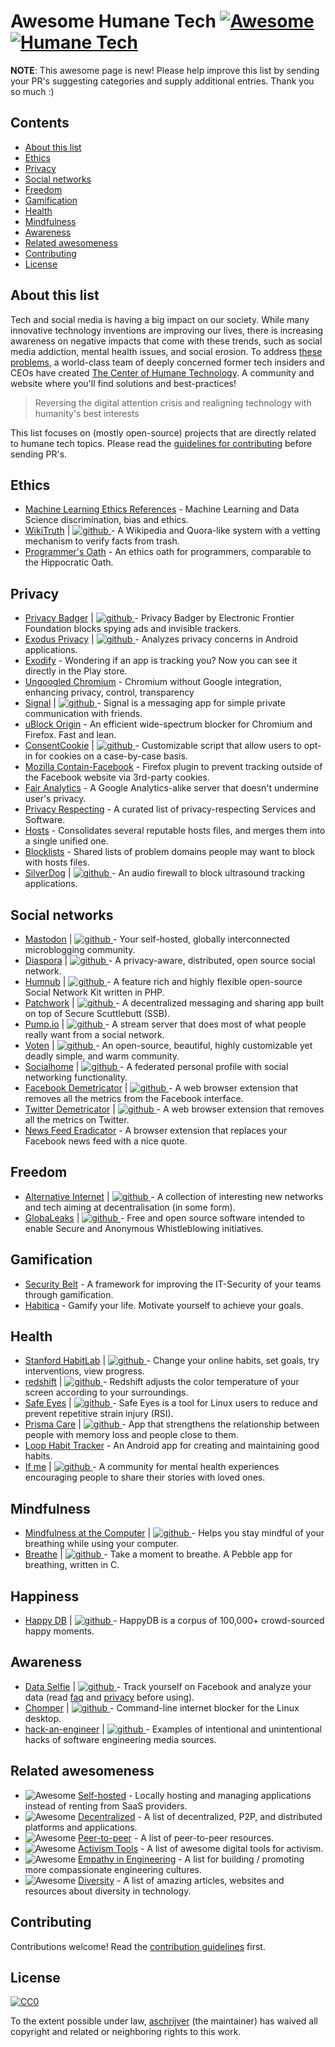 # Awesome Humane Tech [![Awesome](https://awesome.re/badge.svg)](https://github.com/sindresorhus/awesome) [![Humane Tech](https://raw.githubusercontent.com/engagingspaces/awesome-humane-tech/master/humane-tech-badge.svg?sanitize=true)](https://github.com/engagingspaces/awesome-humane-tech)

**NOTE**: This awesome page is new! Please help improve this list by sending your PR's suggesting categories and supply additional entries. Thank you so much :)

## Contents

- [About this list](#about-this-list)
- [Ethics](#ethics)
- [Privacy](#privacy)
- [Social networks](#social-networks)
- [Freedom](#freedom)
- [Gamification](#gamification)
- [Health](#health)
- [Mindfulness](#mindfulness)
- [Awareness](#awareness)
- [Related awesomeness](#related-awesomeness)
- [Contributing](#contributing)
- [License](#license)

## About this list

Tech and social media is having a big impact on our society. While many innovative technology inventions are improving our lives, there is increasing awareness on negative impacts that come with these trends, such as social media addiction, mental health issues, and social erosion. To address [these problems](https://humanetech/problem), a world-class team of deeply concerned former tech insiders and CEOs have created [The Center of Humane Technology](https://humanetech.com). A community and website where you'll find solutions and best-practices!

> Reversing the digital attention crisis and realigning technology with humanity's best interests

This list focuses on (mostly open-source) projects that are directly related to humane tech topics. Please read the [guidelines for contributing](contributing.md) before sending PR's.

## Ethics

- [Machine Learning Ethics References](https://github.com/radames/Machine-Learning-Ethics-References) - Machine Learning and Data Science discrimination, bias and ethics.
- [WikiTruth](https://wikitruth.co/) | [![github](https://cdnjs.cloudflare.com/ajax/libs/octicons/4.4.0/svg/mark-github.svg) ](https://github.com/wikitruth/wikitruth) - A Wikipedia and Quora-like system with a vetting mechanism to verify facts from trash.
- [Programmer's Oath](https://github.com/Widdershin/programmers-oath) - An ethics oath for programmers, comparable to the Hippocratic Oath.

## Privacy

- [Privacy Badger](https://www.eff.org/privacybadger) | [![github](https://cdnjs.cloudflare.com/ajax/libs/octicons/4.4.0/svg/mark-github.svg) ](https://github.com/EFForg/privacybadger) - Privacy Badger by Electronic Frontier Foundation blocks spying ads and invisible trackers.
- [Exodus Privacy](https://exodus-privacy.eu.org/) | [![github](https://cdnjs.cloudflare.com/ajax/libs/octicons/4.4.0/svg/mark-github.svg) ](https://github.com/exodus-privacy/exodus) - Analyzes privacy concerns in Android applications.
- [Exodify](https://github.com/FacettsOpen/exodify) - Wondering if an app is tracking you? Now you can see it directly in the Play store.
- [Ungoogled Chromium](https://github.com/Eloston/ungoogled-chromium) - Chromium without Google integration, enhancing privacy, control, transparency
- [Signal](https://www.signal.org/) | [![github](https://cdnjs.cloudflare.com/ajax/libs/octicons/4.4.0/svg/mark-github.svg) ](https://github.com/signalapp) - Signal is a messaging app for simple private communication with friends.
- [uBlock Origin](https://github.com/gorhill/uBlock) - An efficient wide-spectrum blocker for Chromium and Firefox. Fast and lean.
- [ConsentCookie](https://www.consentcookie.nl/) | [![github](https://cdnjs.cloudflare.com/ajax/libs/octicons/4.4.0/svg/mark-github.svg) ](https://github.com/humanswitch/consentcookie) - Customizable script that allow users to opt-in for cookies on a case-by-case basis.
- [Mozilla Contain-Facebook](https://github.com/mozilla/contain-facebook) - Firefox plugin to prevent tracking outside of the Facebook website via 3rd-party cookies.
- [Fair Analytics](https://github.com/vesparny/fair-analytics) - A Google Analytics-alike server that doesn't undermine user's privacy.
- [Privacy Respecting](https://github.com/nikitavoloboev/privacy-respecting) - A curated list of privacy-respecting Services and Software.
- [Hosts](https://github.com/StevenBlack/hosts) - Consolidates several reputable hosts files, and merges them into a single unified one.
- [Blocklists](https://github.com/jmdugan/blocklists) - Shared lists of problem domains people may want to block with hosts files.
- [SilverDog](http://ubeacsec.org/) | [![github](https://cdnjs.cloudflare.com/ajax/libs/octicons/4.4.0/svg/mark-github.svg) ](https://github.com/ubeacsec/Silverdog) - An audio firewall to block ultrasound tracking applications.

## Social networks

- [Mastodon](https://joinmastodon.org/) | [![github](https://cdnjs.cloudflare.com/ajax/libs/octicons/4.4.0/svg/mark-github.svg) ](https://github.com/tootsuite/mastodon) - Your self-hosted, globally interconnected microblogging community.
- [Diaspora](https://diasporafoundation.org/) | [![github](https://cdnjs.cloudflare.com/ajax/libs/octicons/4.4.0/svg/mark-github.svg) ](https://github.com/diaspora/diaspora) - A privacy-aware, distributed, open source social network.
- [Humnub](http://www.humhub.org/) | [![github](https://cdnjs.cloudflare.com/ajax/libs/octicons/4.4.0/svg/mark-github.svg) ](https://github.com/humhub/humhub) - A feature rich and highly flexible open-source Social Network Kit written in PHP.
- [Patchwork](https://www.scuttlebutt.nz/) | [![github](https://cdnjs.cloudflare.com/ajax/libs/octicons/4.4.0/svg/mark-github.svg) ](https://github.com/ssbc/patchwork) - A decentralized messaging and sharing app built on top of Secure Scuttlebutt (SSB).
- [Pump.io](http://pump.io/) | [![github](https://cdnjs.cloudflare.com/ajax/libs/octicons/4.4.0/svg/mark-github.svg) ](https://github.com/pump-io/pump.io) - A stream server that does most of what people really want from a social network.
- [Voten](https://voten.co/) | [![github](https://cdnjs.cloudflare.com/ajax/libs/octicons/4.4.0/svg/mark-github.svg) ](https://github.com/voten-co/voten) - An open-source, beautiful, highly customizable yet deadly simple, and warm community.
- [Socialhome](https://socialhome.network/) | [![github](https://cdnjs.cloudflare.com/ajax/libs/octicons/4.4.0/svg/mark-github.svg) ](https://github.com/jaywink/socialhome) - A federated personal profile with social networking functionality.
- [Facebook Demetricator](https://bengrosser.com/projects/facebook-demetricator/) | [![github](https://cdnjs.cloudflare.com/ajax/libs/octicons/4.4.0/svg/mark-github.svg) ](https://github.com/bengrosser/facebook-demetricator) - A web browser extension that removes all the metrics from the Facebook interface.
- [Twitter Demetricator](https://bengrosser.com/projects/twitter-demetricator/) | [![github](https://cdnjs.cloudflare.com/ajax/libs/octicons/4.4.0/svg/mark-github.svg) ](https://github.com/bengrosser/twitter-demetricator) - A web browser extension that removes all the metrics on Twitter.
- [News Feed Eradicator](https://github.com/jordwest/news-feed-eradicator) - A browser extension that replaces your Facebook news feed with a nice quote.

## Freedom

- [Alternative Internet](https://redecentralize.github.io/alternative-internet/) | [![github](https://cdnjs.cloudflare.com/ajax/libs/octicons/4.4.0/svg/mark-github.svg) ](https://github.com/redecentralize/alternative-internet) - A collection of interesting new networks and tech aiming at decentralisation (in some form).
- [GlobaLeaks](https://www.globaleaks.org/) | [![github](https://cdnjs.cloudflare.com/ajax/libs/octicons/4.4.0/svg/mark-github.svg) ](https://github.com/globaleaks/GlobaLeaks) - Free and open source software intended to enable Secure and Anonymous Whistleblowing initiatives.

## Gamification

- [Security Belt](https://github.com/otto-de/security-belt) - A framework for improving the IT-Security of your teams through gamification.
- [Habitica](https://habitica.com) - Gamify your life. Motivate yourself to achieve your goals.

## Health

- [Stanford HabitLab](https://habitlab.stanford.edu/) | [![github](https://cdnjs.cloudflare.com/ajax/libs/octicons/4.4.0/svg/mark-github.svg) ](https://github.com/habitlab/habitlab) - Change your online habits, set goals, try interventions, view progress.
- [redshift](http://jonls.dk/redshift) | [![github](https://cdnjs.cloudflare.com/ajax/libs/octicons/4.4.0/svg/mark-github.svg) ](https://github.com/jonls/redshift) - Redshift adjusts the color temperature of your screen according to your surroundings.
- [Safe Eyes](http://slgobinath.github.io/SafeEyes/) | [![github](https://cdnjs.cloudflare.com/ajax/libs/octicons/4.4.0/svg/mark-github.svg) ](https://github.com/slgobinath/SafeEyes) - Safe Eyes is a tool for Linux users to reduce and prevent repetitive strain injury (RSI).
- [Prisma Care](https://prisma.care/) | [![github](https://cdnjs.cloudflare.com/ajax/libs/octicons/4.4.0/svg/mark-github.svg) ](https://github.com/Prisma/mobile-app) - App that strengthens the relationship between people with memory loss and people close to them.
- [Loop Habit Tracker](https://github.com/iSoron/uhabits) - An Android app for creating and maintaining good habits.
- [If me](http://www.if-me.org/) | [![github](https://cdnjs.cloudflare.com/ajax/libs/octicons/4.4.0/svg/mark-github.svg) ](https://github.com/ifmeorg/ifme) - A community for mental health experiences encouraging people to share their stories with loved ones.

## Mindfulness

- [Mindfulness at the Computer](https://mindfulness-at-the-computer.github.io/) | [![github](https://cdnjs.cloudflare.com/ajax/libs/octicons/4.4.0/svg/mark-github.svg) ](https://github.com/mindfulness-at-the-computer/mindfulness-at-the-computer) - Helps you stay mindful of your breathing while using your computer.
- [Breathe](http://breatheforpebble.tk/) | [![github](https://cdnjs.cloudflare.com/ajax/libs/octicons/4.4.0/svg/mark-github.svg) ](https://github.com/cheeseisdisgusting/exhale) - Take a moment to breathe. A Pebble app for breathing, written in C.

## Happiness

- [Happy DB](https://rit-public.github.io/HappyDB/) | [![github](https://cdnjs.cloudflare.com/ajax/libs/octicons/4.4.0/svg/mark-github.svg) ](https://github.com/rit-public/HappyDB) - HappyDB is a corpus of 100,000+ crowd-sourced happy moments.

## Awareness

- [Data Selfie](https://dataselfie.it) | [![github](https://cdnjs.cloudflare.com/ajax/libs/octicons/4.4.0/svg/mark-github.svg) ](https://github.com/d4t4x/data-selfie) - Track yourself on Facebook and analyze your data (read [faq](https://dataselfie.it/#/faq) and [privacy](https://dataselfie.it/#/privacy) before using).
- [Chomper](https://addictedto.tech/chomper/) | [![github](https://cdnjs.cloudflare.com/ajax/libs/octicons/4.4.0/svg/mark-github.svg) ](https://github.com/aniketpanjwani/chomper) - Command-line internet blocker for the Linux desktop.
- [hack-an-engineer](https://www.nemil.com/musings/hack-an-engineer.html) | [![github](https://cdnjs.cloudflare.com/ajax/libs/octicons/4.4.0/svg/mark-github.svg) ](https://github.com/nemild/hack-an-engineer) - Examples of intentional and unintentional hacks of software engineering media sources.

## Related awesomeness

- ![Awesome](https://awesome.re/badge.svg) [Self-hosted](https://github.com/Kickball/awesome-selfhosted) - Locally hosting and managing applications instead of renting from SaaS providers.
- ![Awesome](https://awesome.re/badge.svg) [Decentralized](https://github.com/steve-vincent/awesome-decentralized) - A list of decentralized, P2P, and distributed platforms and applications.
- ![Awesome](https://awesome.re/badge.svg) [Peer-to-peer](https://github.com/kgryte/awesome-peer-to-peer) - A list of peer-to-peer resources.
- ![Awesome](https://awesome.re/badge.svg) [Activism Tools](https://github.com/drewrwilson/toolsforactivism) - A list of awesome digital tools for activism.
- ![Awesome](https://awesome.re/badge.svg) [Empathy in Engineering](https://github.com/KimberlyMunoz/empathy-in-engineering) - A list for building / promoting more compassionate engineering cultures.
- ![Awesome](https://awesome.re/badge.svg) [Diversity](https://github.com/folkswhocode/awesome-diversity) - A list of amazing articles, websites and resources about diversity in technology. 

## Contributing

Contributions welcome! Read the [contribution guidelines](contributing.md) first.

## License

[![CC0](http://mirrors.creativecommons.org/presskit/buttons/88x31/svg/cc-zero.svg)](https://creativecommons.org/publicdomain/zero/1.0/)

To the extent possible under law, [aschrijver](https://github.com/aschrijver) (the maintainer) has waived all copyright and related or neighboring rights to this work.
